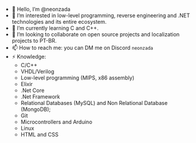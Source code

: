 - 👋 Hello, I’m @neonzada
- 👀 I’m interested in low-level programming, reverse engineering and .NET technologies and its entire ecosystem.
- 🌱 I’m currently learning C and C++.
- 💞️ I’m looking to collaborate on open source projects and localization projects to PT-BR.
- 📫 How to reach me: you can DM me on Discord ```neonzada``` <img src="discord.svg" width="16" height="16">
- ⚡ Knowledge:
  - C/C++
  - VHDL/Verilog
  - Low-level programming (MIPS, x86 assembly)
  - Elixir
  - .Net Core
  - .Net Framework
  - Relational Databases (MySQL) and Non Relational Database (MongoDB);
  - Git
  - Microcontrollers and Arduino
  - Linux
  - HTML and CSS


<!---
ZazaDev/ZazaDev is a ✨ special ✨ repository because its `README.md` (this file) appears on your GitHub profile.
You can click the Preview link to take a look at your changes.
--->
